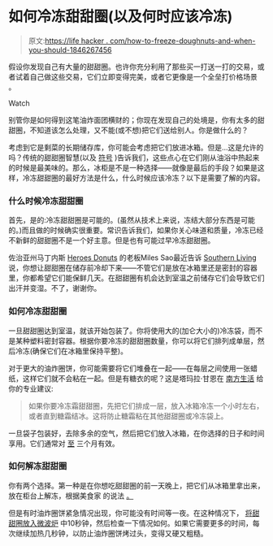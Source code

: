 # 如何冷冻甜甜圈(以及何时应该冷冻)

> 原文:[https://life hacker . com/how-to-freeze-doughnuts-and-when-you-should-1846267456](https://lifehacker.com/how-to-freeze-doughnuts-and-when-you-should-1846267456)

假设你发现自己有大量的甜甜圈。也许你充分利用了那些买一打送一打的交易，或者试着自己做这些交易，它们立即变得完美，或者它更像是一个全垒打价格场景 。

Watch

别管你是如何得到这笔油炸面团横财的；你现在发现自己的处境是，你有太多的甜甜圈，不知道该怎么处理，又不能(或不想)把它们送给别人。你是做什么的？

考虑到它是剩菜的长期储存库，你可能会考虑把它们放进冰箱。但是...这是允许的吗？传统的甜甜圈智慧(以及 [符号](https://www.flickr.com/photos/kevinv033/58429382/in/photolist-6at29) )告诉我们，这些点心在它们刚从油浴中热起来的时候是最美味的。那么，冰柜是不是一种选择——就像是最后的手段？如果是这样，冷冻甜甜圈的最好方法是什么，什么时候应该冷冻？以下是需要了解的内容。

### 什么时候冷冻甜甜圈

首先，是的:冷冻甜甜圈是可能的。(虽然从技术上来说，冻结大部分东西是可能的。)而且做的时候确实很重要。常识告诉我们，如果你关心味道和质量，冷冻已经不新鲜的甜甜圈不是一个好主意。但是也有可能过早冷冻甜甜圈。

佐治亚州马丁内斯 [Heroes Donuts](https://heroes-donuts.business.site/) 的老板Miles Sao最近告诉 [Southern Living](https://www.southernliving.com/breakfast/how-to-store-donuts) 说，你想让甜甜圈在储存前冷却下来——不管它们是放在冰箱里还是密封的容器里，你都希望它们能保鲜几天。在甜甜圈有机会达到室温之前储存它们会导致它们出汗并变湿。不了，谢谢你。

### 如何冷冻甜甜圈

一旦甜甜圈达到室温，就该开始包装了。你将使用大的(加仑大小的)冷冻袋，而不是某种塑料密封容器。根据你要冷冻的甜甜圈数量，你可以将它们排列成单层，然后冷冻(确保它们在冰箱里保持平整)。

对于更大的油炸圈饼，你可能需要将它们堆叠在一起——在每层之间使用一张蜡纸，这样它们就不会粘在一起。但是有糖衣的呢？这是塔玛拉·甘恩在 [南方生活](https://www.southernliving.com/breakfast/how-to-store-donuts) 给你的专业建议:

> 如果你要冷冻霜甜甜圈，先把它们排成一层，放入冰箱冷冻一个小时左右，或者直到糖霜结冰。这将防止糖霜粘在其他甜甜圈或冷冻袋上。

一旦袋子包装好，去除多余的空气，然后把它们放入冰箱，在你选择的日子和时间享用。它们通常对 [至](https://www.southernliving.com/breakfast/how-to-store-donuts) 三个月有效。

### 如何解冻甜甜圈

你有两个选择。第一种是在你想吃甜甜圈的前一天晚上，把它们从冰箱里拿出来，放在柜台上解冻，根据美食家 的说法 [。](https://www.epicurious.com/archive/howtocook/primers/doughnuts_frying_glazing)

但是有时油炸圈饼紧急情况出现，你可能没有时间等一夜。在这种情况下， [将甜甜圈放入微波炉](https://www.epicurious.com/archive/howtocook/primers/doughnuts_frying_glazing) 中10秒钟，然后检查一下情况如何。如果它需要更多的时间，每次继续加热几秒钟，以防止油炸圈饼烤过头，变得又硬又粗糙。